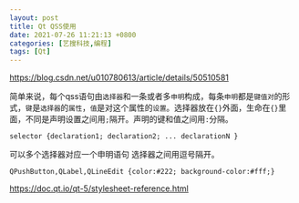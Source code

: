 ```yaml
---
layout: post
title: Qt QSS使用
date: 2021-07-26 11:21:13 +0800
categories: [艺搜科技,编程]
tags: [Qt]
---
```


https://blog.csdn.net/u010780613/article/details/50510581

简单来说，每个qss语句由`选择器`和一条或者多`申明`构成，每条`申明`都是`键值对`的形式，`键`是`选择器`的`属性`，`值`是对这个属性的`设置`。选择器放在`{}`外面，生命在`{}`里面，不同是声明设置之间用`;`隔开。声明的键和值之间用`:`分隔。

```text
selector {declaration1; declaration2; ... declarationN }
```

可以多个选择器对应一个申明语句 选择器之间用逗号隔开。

```text
QPushButton,QLabel,QLineEdit {color:#222; background-color:#fff;}
```

https://doc.qt.io/qt-5/stylesheet-reference.html

